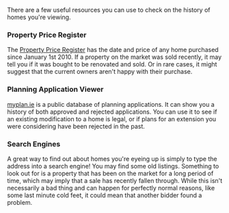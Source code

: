
There are a few useful resources you can use to check on the history of homes you're viewing.


### Property Price Register


The [Property Price Register](https://www.propertypriceregister.ie) has the date and price of any 
 home purchased since January 1st 2010. If a property on the market was sold recently, it may tell you if it was bought
 to be renovated and sold. Or in rare cases, it might suggest that the current owners aren't happy with their purchase.
 


### Planning Application Viewer


[myplan.ie](https://myplan.ie) is a public database of planning applications. It can show you a history of both approved 
 and rejected applications. You can use it to see if an existing modification to a home is legal, or if plans for an extension you were 
 considering have been rejected in the past.
 


### Search Engines


A great way to find out about homes you're eyeing up is simply to type the address into a search engine! You may find some old listings. 
 Something to look out for is a property that has been on the market for a long period of time, which may imply that a sale has recently fallen through. 
 While this isn't necessarily a bad thing and can happen for perfectly normal reasons, like some last minute cold feet, it could mean that another bidder found
 a problem.
 


